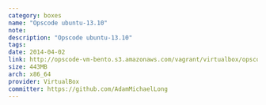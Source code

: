 ```yaml
---
category: boxes
name: "Opscode ubuntu-13.10"
note: 
description: "Opscode ubuntu-13.10"
tags:
date: 2014-04-02
link: http://opscode-vm-bento.s3.amazonaws.com/vagrant/virtualbox/opscode_ubuntu-13.10_chef-provisionerless.box
size: 443MB
arch: x86_64
provider: VirtualBox
committer: https://github.com/AdamMichaelLong
---
```

